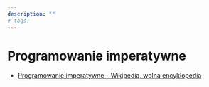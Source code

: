 ```yaml
---
description: ""
# tags:
---
```


# Programowanie imperatywne

- [Programowanie imperatywne – Wikipedia, wolna encyklopedia](https://pl.wikipedia.org/wiki/Programowanie_imperatywne)

